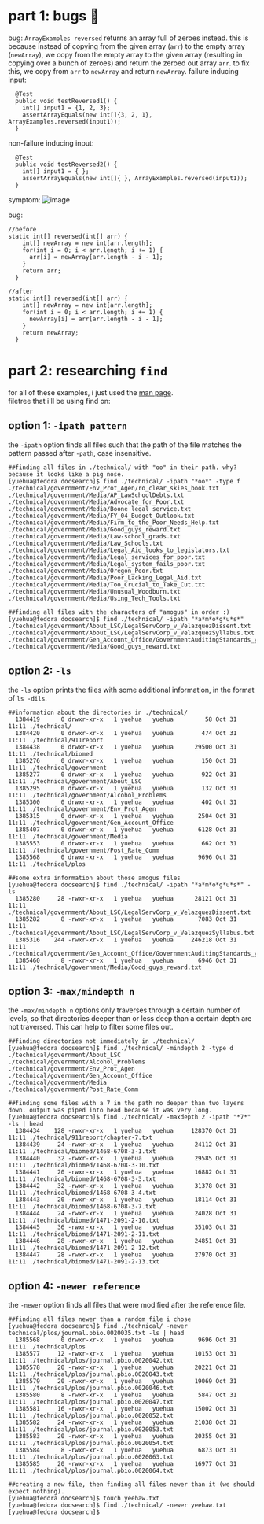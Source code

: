 # part 1: bugs 🐞
bug: `ArrayExamples reversed`  returns an array full of zeroes instead. this is because instead of copying from the given array (`arr`) to the empty array (`newArray`), we copy from the empty array to the given array (resulting in copying over a bunch of zeroes) and return the zeroed out array `arr`. to fix this, we copy from `arr` to `newArray` and return `newArray`.
failure inducing input:
```
  @Test
  public void testReversed1() {
    int[] input1 = {1, 2, 3};
    assertArrayEquals(new int[]{3, 2, 1}, ArrayExamples.reversed(input1));
  }
```
non-failure inducing input:
```
  @Test
  public void testReversed2() {
    int[] input1 = { };
    assertArrayEquals(new int[]{ }, ArrayExamples.reversed(input1));
  }
```
symptom:
![image](https://github.com/yue-hua-x/cse15l-lab-reports/assets/146787492/c7923d78-6530-45dc-a4a6-fa2826b5e42b)

bug:
```
//before
static int[] reversed(int[] arr) {
    int[] newArray = new int[arr.length];
    for(int i = 0; i < arr.length; i += 1) {
      arr[i] = newArray[arr.length - i - 1];
    }
    return arr;
  }
```

```
//after
static int[] reversed(int[] arr) {
    int[] newArray = new int[arr.length];
    for(int i = 0; i < arr.length; i += 1) {
      newArray[i] = arr[arr.length - i - 1];
    }
    return newArray;
  }
```
# part 2: researching `find`
for all of these examples, i just used the [man page](https://man7.org/linux/man-pages/man1/find.1.html).  
filetree that i'll be using find on:
## option 1: `-ipath pattern`
the `-ipath` option finds all files such that the path of the file matches the pattern passed after `-path`, case insensitive.
```
##finding all files in ./technical/ with "oo" in their path. why? because it looks like a pig nose.
[yuehua@fedora docsearch]$ find ./technical/ -ipath "*oo*" -type f
./technical/government/Env_Prot_Agen/ro_clear_skies_book.txt
./technical/government/Media/AP_LawSchoolDebts.txt
./technical/government/Media/Advocate_for_Poor.txt
./technical/government/Media/Boone_legal_service.txt
./technical/government/Media/FY_04_Budget_Outlook.txt
./technical/government/Media/Firm_to_the_Poor_Needs_Help.txt
./technical/government/Media/Good_guys_reward.txt
./technical/government/Media/Law-school_grads.txt
./technical/government/Media/Law_Schools.txt
./technical/government/Media/Legal_Aid_looks_to_legislators.txt
./technical/government/Media/Legal_services_for_poor.txt
./technical/government/Media/Legal_system_fails_poor.txt
./technical/government/Media/Oregon_Poor.txt
./technical/government/Media/Poor_Lacking_Legal_Aid.txt
./technical/government/Media/Too_Crucial_to_Take_Cut.txt
./technical/government/Media/Unusual_Woodburn.txt
./technical/government/Media/Using_Tech_Tools.txt
```
```
##finding all files with the characters of "amogus" in order :)
[yuehua@fedora docsearch]$ find ./technical/ -ipath "*a*m*o*g*u*s*"
./technical/government/About_LSC/LegalServCorp_v_VelazquezDissent.txt
./technical/government/About_LSC/LegalServCorp_v_VelazquezSyllabus.txt
./technical/government/Gen_Account_Office/GovernmentAuditingStandards_yb2002ed.txt
./technical/government/Media/Good_guys_reward.txt
```

## option 2: `-ls`
the `-ls` option prints the files with some additional information, in the format of `ls -dils`.
```
##information about the directories in ./technical/
  1384419      0 drwxr-xr-x   1 yuehua   yuehua         58 Oct 31 11:11 ./technical/
  1384420      0 drwxr-xr-x   1 yuehua   yuehua        474 Oct 31 11:11 ./technical/911report
  1384438      0 drwxr-xr-x   1 yuehua   yuehua      29500 Oct 31 11:11 ./technical/biomed
  1385276      0 drwxr-xr-x   1 yuehua   yuehua        150 Oct 31 11:11 ./technical/government
  1385277      0 drwxr-xr-x   1 yuehua   yuehua        922 Oct 31 11:11 ./technical/government/About_LSC
  1385295      0 drwxr-xr-x   1 yuehua   yuehua        132 Oct 31 11:11 ./technical/government/Alcohol_Problems
  1385300      0 drwxr-xr-x   1 yuehua   yuehua        402 Oct 31 11:11 ./technical/government/Env_Prot_Agen
  1385315      0 drwxr-xr-x   1 yuehua   yuehua       2504 Oct 31 11:11 ./technical/government/Gen_Account_Office
  1385407      0 drwxr-xr-x   1 yuehua   yuehua       6128 Oct 31 11:11 ./technical/government/Media
  1385553      0 drwxr-xr-x   1 yuehua   yuehua        662 Oct 31 11:11 ./technical/government/Post_Rate_Comm
  1385568      0 drwxr-xr-x   1 yuehua   yuehua       9696 Oct 31 11:11 ./technical/plos
```
```
##some extra information about those amogus files
[yuehua@fedora docsearch]$ find ./technical/ -ipath "*a*m*o*g*u*s*" -ls
  1385280     28 -rwxr-xr-x   1 yuehua   yuehua      28121 Oct 31 11:11 ./technical/government/About_LSC/LegalServCorp_v_VelazquezDissent.txt
  1385282      8 -rwxr-xr-x   1 yuehua   yuehua       7083 Oct 31 11:11 ./technical/government/About_LSC/LegalServCorp_v_VelazquezSyllabus.txt
  1385316    244 -rwxr-xr-x   1 yuehua   yuehua     246218 Oct 31 11:11 ./technical/government/Gen_Account_Office/GovernmentAuditingStandards_yb2002ed.txt
  1385460      8 -rwxr-xr-x   1 yuehua   yuehua       6946 Oct 31 11:11 ./technical/government/Media/Good_guys_reward.txt
```

## option 3: `-max/mindepth n`
the `-max/mindepth n` options only traverses through a certain number of levels, so that directories deeper than or less deep than a certain depth are not traversed. This can help to filter some files out.
```
##finding directories not immediately in ./technical/
[yuehua@fedora docsearch]$ find ./technical/ -mindepth 2 -type d
./technical/government/About_LSC
./technical/government/Alcohol_Problems
./technical/government/Env_Prot_Agen
./technical/government/Gen_Account_Office
./technical/government/Media
./technical/government/Post_Rate_Comm
```
```
##finding some files with a 7 in the path no deeper than two layers down. output was piped into head because it was very long.
[yuehua@fedora docsearch]$ find ./technical/ -maxdepth 2 -ipath "*7*" -ls | head
  1384434    128 -rwxr-xr-x   1 yuehua   yuehua     128370 Oct 31 11:11 ./technical/911report/chapter-7.txt
  1384439     24 -rwxr-xr-x   1 yuehua   yuehua      24112 Oct 31 11:11 ./technical/biomed/1468-6708-3-1.txt
  1384440     32 -rwxr-xr-x   1 yuehua   yuehua      29585 Oct 31 11:11 ./technical/biomed/1468-6708-3-10.txt
  1384441     20 -rwxr-xr-x   1 yuehua   yuehua      16882 Oct 31 11:11 ./technical/biomed/1468-6708-3-3.txt
  1384442     32 -rwxr-xr-x   1 yuehua   yuehua      31378 Oct 31 11:11 ./technical/biomed/1468-6708-3-4.txt
  1384443     20 -rwxr-xr-x   1 yuehua   yuehua      18114 Oct 31 11:11 ./technical/biomed/1468-6708-3-7.txt
  1384444     24 -rwxr-xr-x   1 yuehua   yuehua      24028 Oct 31 11:11 ./technical/biomed/1471-2091-2-10.txt
  1384445     36 -rwxr-xr-x   1 yuehua   yuehua      35103 Oct 31 11:11 ./technical/biomed/1471-2091-2-11.txt
  1384446     28 -rwxr-xr-x   1 yuehua   yuehua      24851 Oct 31 11:11 ./technical/biomed/1471-2091-2-12.txt
  1384447     28 -rwxr-xr-x   1 yuehua   yuehua      27970 Oct 31 11:11 ./technical/biomed/1471-2091-2-13.txt
```

## option 4: `-newer reference`
the `-newer` option finds all files that were modified after the reference file.
```
##finding all files newer than a random file i chose
[yuehua@fedora docsearch]$ find ./technical/ -newer technical/plos/journal.pbio.0020035.txt -ls | head
  1385568      0 drwxr-xr-x   1 yuehua   yuehua       9696 Oct 31 11:11 ./technical/plos
  1385577     12 -rwxr-xr-x   1 yuehua   yuehua      10153 Oct 31 11:11 ./technical/plos/journal.pbio.0020042.txt
  1385578     20 -rwxr-xr-x   1 yuehua   yuehua      20221 Oct 31 11:11 ./technical/plos/journal.pbio.0020043.txt
  1385579     20 -rwxr-xr-x   1 yuehua   yuehua      19069 Oct 31 11:11 ./technical/plos/journal.pbio.0020046.txt
  1385580      8 -rwxr-xr-x   1 yuehua   yuehua       5847 Oct 31 11:11 ./technical/plos/journal.pbio.0020047.txt
  1385581     16 -rwxr-xr-x   1 yuehua   yuehua      15002 Oct 31 11:11 ./technical/plos/journal.pbio.0020052.txt
  1385582     24 -rwxr-xr-x   1 yuehua   yuehua      21038 Oct 31 11:11 ./technical/plos/journal.pbio.0020053.txt
  1385583     20 -rwxr-xr-x   1 yuehua   yuehua      20355 Oct 31 11:11 ./technical/plos/journal.pbio.0020054.txt
  1385584      8 -rwxr-xr-x   1 yuehua   yuehua       6873 Oct 31 11:11 ./technical/plos/journal.pbio.0020063.txt
  1385585     20 -rwxr-xr-x   1 yuehua   yuehua      16977 Oct 31 11:11 ./technical/plos/journal.pbio.0020064.txt
```
```
##creating a new file, then finding all files newer than it (we should expect nothing).
[yuehua@fedora docsearch]$ touch yeehaw.txt
[yuehua@fedora docsearch]$ find ./technical/ -newer yeehaw.txt 
[yuehua@fedora docsearch]$ 
```
